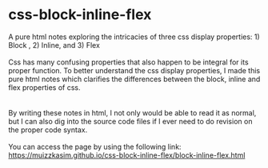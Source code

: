 # css-block-inline-flex
A pure html notes exploring the intricacies of three css display properties: 1) Block , 2) Inline, and 3) Flex<br/>
<br/>
Css has many confusing properties that also happen to be integral for its proper function. To better understand the css display properties, I made this pure html notes which clarifies the differences between the block, inline and flex properties of css.<br/>  
<br/>
By writing these notes in html, I not only would be able to read it as normal, but I can also dig into the source code files if I ever need to do revision on the proper code syntax.<br/>
<br/>
You can access the page by using the following link:<br/>
https://muizzkasim.github.io/css-block-inline-flex/block-inline-flex.html<br/>
